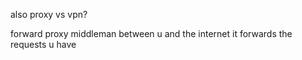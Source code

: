 
also proxy vs vpn?



forward proxy
middleman between u and the internet
it forwards the requests u have

